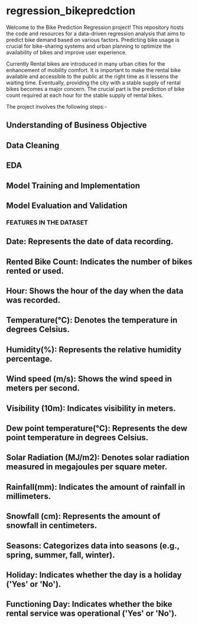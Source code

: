 # regression_bikepredction
Welcome to the Bike Prediction Regression project! This repository hosts the code and resources for a data-driven regression analysis that aims to predict bike demand based on various factors. Predicting bike usage is crucial for bike-sharing systems and urban planning to optimize the availability of bikes and improve user experience.

Currently Rental bikes are introduced in many urban cities for the enhancement of mobility comfort. It is important to make the rental bike available and accessible to the public at the right time as it lessens the waiting time. Eventually, providing the city with a stable supply of rental bikes becomes a major concern. The crucial part is the prediction of bike count required at each hour for the stable supply of rental bikes.

The project involves the following steps:-

## Understanding of Business Objective
## Data Cleaning
## EDA
## Model Training and Implementation
## Model Evaluation and Validation

### FEATURES IN THE DATASET
## Date: Represents the date of data recording.
## Rented Bike Count: Indicates the number of bikes rented or used.
## Hour: Shows the hour of the day when the data was recorded.
## Temperature(°C): Denotes the temperature in degrees Celsius.
## Humidity(%): Represents the relative humidity percentage.
## Wind speed (m/s): Shows the wind speed in meters per second.
## Visibility (10m): Indicates visibility in meters.
## Dew point temperature(°C): Represents the dew point temperature in degrees Celsius.
## Solar Radiation (MJ/m2): Denotes solar radiation measured in megajoules per square meter.
## Rainfall(mm): Indicates the amount of rainfall in millimeters.
## Snowfall (cm): Represents the amount of snowfall in centimeters.
## Seasons: Categorizes data into seasons (e.g., spring, summer, fall, winter).
## Holiday: Indicates whether the day is a holiday ('Yes' or 'No').
## Functioning Day: Indicates whether the bike rental service was operational ('Yes' or 'No').
